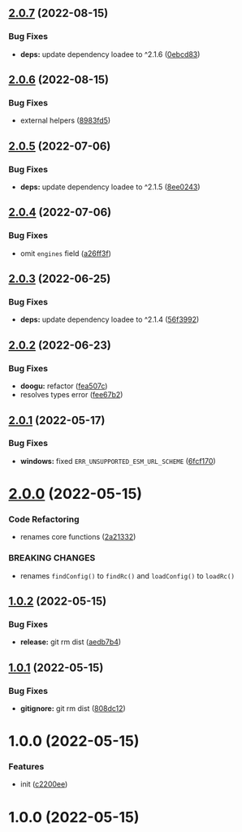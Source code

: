 ## [2.0.7](https://github.com/bent10/rcfy/compare/v2.0.6...v2.0.7) (2022-08-15)

### Bug Fixes

- **deps:** update dependency loadee to ^2.1.6 ([0ebcd83](https://github.com/bent10/rcfy/commit/0ebcd8309235f623918bba6b778eac8d3c37acd0))

## [2.0.6](https://github.com/bent10/rcfy/compare/v2.0.5...v2.0.6) (2022-08-15)

### Bug Fixes

- external helpers ([8983fd5](https://github.com/bent10/rcfy/commit/8983fd5fe2c1b43ebf8bd15dfa4c7e0a32698a77))

## [2.0.5](https://github.com/bent10/rcfy/compare/v2.0.4...v2.0.5) (2022-07-06)

### Bug Fixes

- **deps:** update dependency loadee to ^2.1.5 ([8ee0243](https://github.com/bent10/rcfy/commit/8ee02435591351cd46f6b48facaa6eaa5d372dea))

## [2.0.4](https://github.com/bent10/rcfy/compare/v2.0.3...v2.0.4) (2022-07-06)

### Bug Fixes

- omit `engines` field ([a26ff3f](https://github.com/bent10/rcfy/commit/a26ff3f2f67699bb0316c6777410b41b25470ac8))

## [2.0.3](https://github.com/bent10/rcfy/compare/v2.0.2...v2.0.3) (2022-06-25)

### Bug Fixes

- **deps:** update dependency loadee to ^2.1.4 ([56f3992](https://github.com/bent10/rcfy/commit/56f39928965084b3f6b2786036c9345395b7fd2d))

## [2.0.2](https://github.com/bent10/rcfy/compare/v2.0.1...v2.0.2) (2022-06-23)

### Bug Fixes

- **doogu:** refactor ([fea507c](https://github.com/bent10/rcfy/commit/fea507c79ffefb05453b2dc1988852a6ee805ab0))
- resolves types error ([fee67b2](https://github.com/bent10/rcfy/commit/fee67b2c66b1cc7512db3b700538bd68fd969e88))

## [2.0.1](https://github.com/bent10/rcfy/compare/v2.0.0...v2.0.1) (2022-05-17)

### Bug Fixes

- **windows:** fixed `ERR_UNSUPPORTED_ESM_URL_SCHEME` ([6fcf170](https://github.com/bent10/rcfy/commit/6fcf170203cb9807c606eecbc03b2a42ffc123c8))

# [2.0.0](https://github.com/bent10/rcfy/compare/v1.0.2...v2.0.0) (2022-05-15)

### Code Refactoring

- renames core functions ([2a21332](https://github.com/bent10/rcfy/commit/2a21332af33e19ca963ddc80c8083fb197e6dfc7))

### BREAKING CHANGES

- renames `findConfig()` to `findRc()` and `loadConfig()` to `loadRc()`

## [1.0.2](https://github.com/bent10/rcfy/compare/v1.0.1...v1.0.2) (2022-05-15)

### Bug Fixes

- **release:** git rm dist ([aedb7b4](https://github.com/bent10/rcfy/commit/aedb7b498d565288c854b896daf9b52208a50a19))

## [1.0.1](https://github.com/bent10/rcfy/compare/v1.0.0...v1.0.1) (2022-05-15)

### Bug Fixes

- **gitignore:** git rm dist ([808dc12](https://github.com/bent10/rcfy/commit/808dc12cc8e3b42a2bf3f5978f11dbc73804ba7e))

# 1.0.0 (2022-05-15)

### Features

- init ([c2200ee](https://github.com/bent10/rcfy/commit/c2200ee1f636fcfb60a707fabaffa8104963c89c))

# 1.0.0 (2022-05-15)
